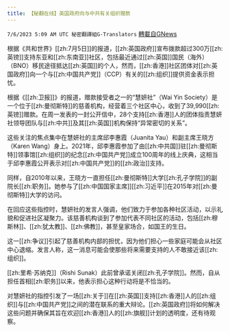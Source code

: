 ```yaml
---
title: 【秘翻在线】英国政府向与中共有关组织赠款
---
```

`7/6/2023 5:09 AM UTC 秘密翻譯組G-Translators` [轉載自GNews](https://gnews.org/articles/1440791)

根据《共和世界》[[zh:7月5日]]的报道，[[zh:英国政府]]宣布拨款超过300万[[zh:英镑]]支持东亚和[[zh:东南亚]]社区，包括最近通过[[zh:英国]]国民（海外）（BNO）移民途径抵达[[zh:英国]]的个人，然而，[[zh:香港]]社区团体对[[zh:英国政府]]向一个与[[zh:中国共产党]]（CCP）有关的[[zh:组织]]提供资金表示担忧。

根据《[[zh:卫报]]》的报道，赠款接受者之一的“慧妍社”（Wai Yin Society）是一个位于[[zh:曼彻斯特]]的慈善机构，经营着三个社区中心，收到了39,990[[zh:英镑]]赠款。在周一发表的一封公开信中，28个支持[[zh:香港]]人的团体指责慧妍社领导团队与[[zh:中共]]及其[[zh:英国]]机构保持“异常密切的关系”。

这些关注的焦点集中在慧妍社的主席邱李惠霞（Juanita Yau）和副主席王晓方（Karen Wang）身上。2021年，邱李惠霞参加了由[[zh:中共国]]驻[[zh:曼彻斯特]]领事馆[[zh:组织]]的纪念[[zh:中国共产党]]成立100周年的线上庆典，这相当于邱李惠霞公开表示对[[zh:中国共产党]]的[[zh:政治]]支持。

同样，自2010年以来，王晓方一直担任[[zh:曼彻斯特]]大学[[zh:孔子学院]]的副院长[[zh:职务]]。她参与了[[zh:中国国家主席]][[zh:习近平]]在2015年对[[zh:曼彻斯特]]大学的访问。

在回应这些指控时，慧妍社的发言人强调，他们致力于参加各种社区活动，以示礼貌和促进社区凝聚力。该慈善机构谈到了参加代表不同社区的活动，包括[[zh:穆斯林]]、[[zh:犹太教]]、[[zh:佛教]]，甚至皇家场合，如国王的生日。

这一[[zh:争议]]引起了慈善机构内部的担忧，因为他们担心一些家庭可能会从社区中心退缩。发言人称，这一消息可能会使那些将来需要支持的人不敢接近该[[zh:组织]]。

[[zh:里希·苏纳克]]（Rishi Sunak）此前曾承诺关闭[[zh:孔子学院]]。然而，自从担任首相[[zh:职务]]以来，他表示担心这种行动将是不恰当的。

对慧妍社的指控引发了一场[[zh:关于]]在[[zh:英国]]支持[[zh:香港]]人的[[zh:组织]]与[[zh:中国共产党]]之间的潜在联系的重大辩论。[[zh:英国政府]]将如何解决这些问题并确保其旨在欢迎[[zh:香港]]人的[[zh:旗舰]]计划的透明度，还有待观察。
